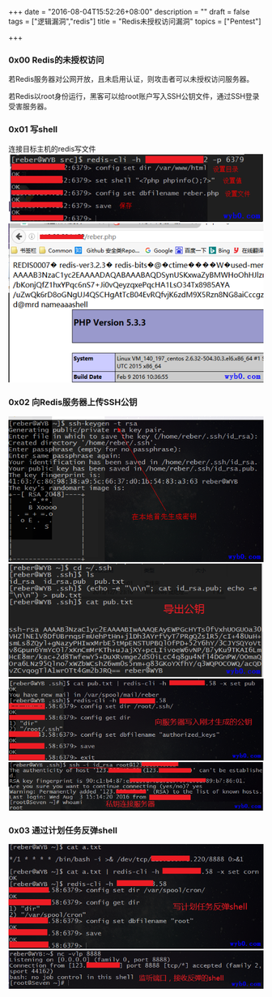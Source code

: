 +++
date = "2016-08-04T15:52:26+08:00"
description = ""
draft = false
tags = ["逻辑漏洞","redis"]
title = "Redis未授权访问漏洞"
topics = ["Pentest"]

+++

### 0x00 Redis的未授权访问
若Redis服务器对公网开放，且未启用认证，则攻击者可以未授权访问服务器。

若Redis以root身份运行，黑客可以给root账户写入SSH公钥文件，通过SSH登录受害服务器。

### 0x01 写shell
连接目标主机的redis写文件
![65](/img/post/redis_install_conn_and_write_file.png)
![60](/img/post/redis_install_visit_file.png)

### 0x02 向Redis服务器上传SSH公钥
![60](/img/post/redis_unauthorized_access_create_keys.png)
![60](/img/post/redis_unauthorized_access_export_pubkey.png)
![60](/img/post/redis_unauthorized_access_write_pubkey.png)
![75](/img/post/redis_unauthorized_access_use_sshkey_login.png)

### 0x03 通过计划任务反弹shell
![65](/img/post/redis_unauthorized_access_write_cron.png)
![65](/img/post/redis_unauthorized_access_listen_port.png)
